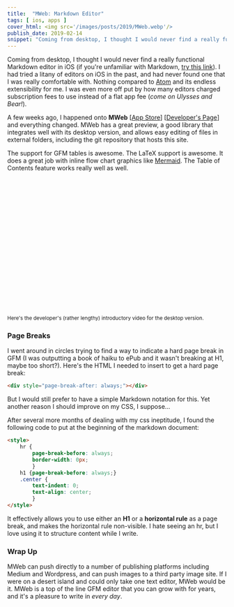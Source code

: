 ```yaml
---
title:  "MWeb: Markdown Editor"
tags: [ ios, apps ]
cover_html: <img src='/images/posts/2019/MWeb.webp'/>
publish_date: 2019-02-14
snippet: "Coming from desktop, I thought I would never find a really functional Markdown editor in iOS. I had tried a litany of editors on iOS in the past, and had never found one that I was really comfortable with. Nothing compared to Atom and its endless extensibility for me. "
---
```


Coming from desktop, I thought I would never find a really functional Markdown
editor in iOS (if you're unfamiliar with Markdown,
[try this link](https://www.markdowntutorial.com/)). I had tried a litany of
editors on iOS in the past, and had never found one that I was really
comfortable with. Nothing compared to [Atom](https://atom.io) and its endless
extensibility for me. I was even more off put by how many editors charged
subscription fees to use instead of a flat app fee (_come on Ulysses and
Bear!_).

A few weeks ago, I happened onto **MWeb**
[[App Store](https://itunes.apple.com/us/app/mweb-powerful-markdown-app/id1183407767?mt=8)]
[[Developer's Page](https://www.mweb.im/introducing-mweb-for-ios.html)] and
everything changed. MWeb has a great preview, a good library that integrates
well with its desktop version, and allows easy editing of files in external
folders, including the git repository that hosts this site.

The support for GFM tables is awesome. The LaTeX support is awesome. It does a
great job with inline flow chart graphics like
[Mermaid](https://mermaidjs.github.io/). The Table of Contents feature works
really well as well.

<iframe width="560" height="315" src="https://www.youtube.com/embed/m3dCnGVGFZQ" loading="lazy" frameborder="0" allow="accelerometer; autoplay; encrypted-media; gyroscope; picture-in-picture" allowfullscreen></iframe>
<small> Here's the developer's (rather lengthy) introductory video for the desktop version.</small>

### Page Breaks

I went around in circles trying to find a way to indicate a hard page break in
GFM (I was outputting a book of haiku to ePub and it wasn't breaking at H1,
maybe too short?). Here's the HTML I needed to insert to get a hard page break:

```html
<div style="page-break-after: always;"></div>
```

But I would still prefer to have a simple Markdown notation for this. Yet
another reason I should improve on my CSS, I suppose...

After several more months of dealing with my css ineptitude, I found the
following code to put at the beginning of the markdown document:

```html
<style>
    hr {
        page-break-before: always;
        border-width: 0px;
        }
    h1 {page-break-before: always;}
    .center {
        text-indent: 0;
        text-align: center;
        }
</style>
```

It effectively allows you to use either an **H1** or a **horizontal rule** as a
page break, and makes the horizontal rule non-visible. I hate seeing an hr, but
I love using it to structure content while I write.

### Wrap Up

MWeb can push directly to a number of publishing platforms including Medium and
Wordpress, and can push images to a third party image site. If I were on a
desert island and could only take one text editor, MWeb would be it. MWeb is a
top of the line GFM editor that you can grow with for years, and it's a pleasure
to write in _every day_.
